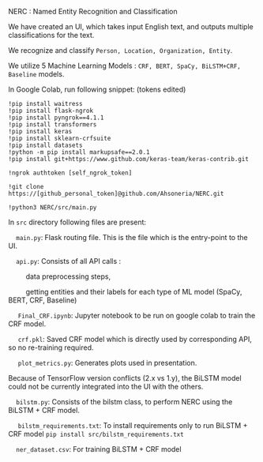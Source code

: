 NERC : Named Entity Recognition and Classification

We have created an UI, which takes input English text, and outputs multiple classifications for the text.

We recognize and classify ```Person, Location, Organization, Entity```.

We utilize 5 Machine Learning Models : ```CRF, BERT, SpaCy, BiLSTM+CRF, Baseline``` models.

In Google Colab, run following snippet:
(tokens edited)

```
!pip install waitress
!pip install flask-ngrok
!pip install pyngrok==4.1.1
!pip install transformers
!pip install keras
!pip install sklearn-crfsuite
!pip install datasets
!python -m pip install markupsafe==2.0.1
!pip install git+https://www.github.com/keras-team/keras-contrib.git

!ngrok authtoken [self_ngrok_token]

!git clone https://[github_personal_token]@github.com/Ahsoneria/NERC.git

!python3 NERC/src/main.py
```

In ```src``` directory following files are present:

  &nbsp;&nbsp;&nbsp;&nbsp;```main.py```: Flask routing file. This is the file which is the entry-point to the UI.
  
  &nbsp;&nbsp;&nbsp;&nbsp;```api.py```: Consists of all API calls : 
  
  &nbsp;&nbsp;&nbsp;&nbsp;&nbsp;&nbsp;&nbsp;&nbsp; data preprocessing steps, 
  
  &nbsp;&nbsp;&nbsp;&nbsp;&nbsp;&nbsp;&nbsp;&nbsp; getting entities and their labels for each type of ML model (SpaCy, BERT, CRF, Baseline)

 &nbsp;&nbsp;&nbsp;&nbsp; ```Final_CRF.ipynb```: Jupyter notebook to be run on google colab to train the CRF model.
  
 &nbsp;&nbsp;&nbsp;&nbsp; ```crf.pkl```: Saved CRF model which is directly used by corresponding API, so no re-training required.
  
 &nbsp;&nbsp;&nbsp;&nbsp; ```plot_metrics.py```: Generates plots used in presentation.
  
  Because of TensorFlow version conflicts (2.x vs 1.y), the BiLSTM model could not be currently integrated into the UI with the others.
  
  &nbsp;&nbsp;&nbsp;&nbsp;```bilstm.py```: Consists of the bilstm class, to perform NERC using the BiLSTM + CRF model.
  
 &nbsp;&nbsp;&nbsp;&nbsp; ```bilstm_requirements.txt```: To install requirements only to run BiLSTM + CRF model ```pip install src/bilstm_requirements.txt```
  
  &nbsp;&nbsp;&nbsp;&nbsp;```ner_dataset.csv```: For training BiLSTM + CRF model
  
  


